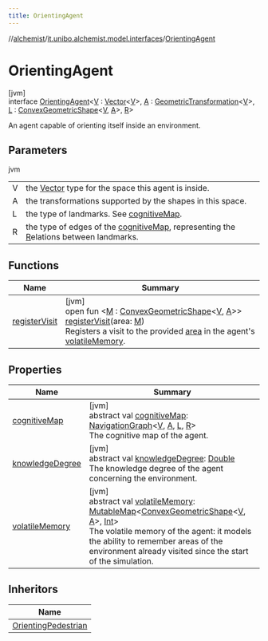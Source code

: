 ```yaml
---
title: OrientingAgent
---
```

//[alchemist](../../../index.html)/[it.unibo.alchemist.model.interfaces](../index.html)/[OrientingAgent](index.html)



# OrientingAgent



[jvm]\
interface [OrientingAgent](index.html)<[V](index.html) : [Vector](../../it.unibo.alchemist.model.interfaces.geometry/-vector/index.html)<[V](index.html)>, [A](index.html) : [GeometricTransformation](../../it.unibo.alchemist.model.interfaces.geometry/-geometric-transformation/index.html)<[V](index.html)>, [L](index.html) : [ConvexGeometricShape](../../it.unibo.alchemist.model.interfaces.geometry/-convex-geometric-shape/index.html)<[V](index.html), [A](index.html)>, [R](index.html)>

An agent capable of orienting itself inside an environment.



## Parameters


jvm

| | |
|---|---|
| V | the [Vector](../../it.unibo.alchemist.model.interfaces.geometry/-vector/index.html) type for the space this agent is inside. |
| A | the transformations supported by the shapes in this space. |
| L | the type of landmarks. See [cognitiveMap](cognitive-map.html). |
| R | the type of edges of the [cognitiveMap](cognitive-map.html), representing the [R](index.html)elations between landmarks. |



## Functions


| Name | Summary |
|---|---|
| [registerVisit](register-visit.html) | [jvm]<br>open fun <[M](register-visit.html) : [ConvexGeometricShape](../../it.unibo.alchemist.model.interfaces.geometry/-convex-geometric-shape/index.html)<[V](index.html), [A](index.html)>> [registerVisit](register-visit.html)(area: [M](register-visit.html))<br>Registers a visit to the provided [area](register-visit.html) in the agent's [volatileMemory](volatile-memory.html). |


## Properties


| Name | Summary |
|---|---|
| [cognitiveMap](cognitive-map.html) | [jvm]<br>abstract val [cognitiveMap](cognitive-map.html): [NavigationGraph](../../it.unibo.alchemist.model.interfaces.geometry.euclidean2d.graph/-navigation-graph/index.html)<[V](index.html), [A](index.html), [L](index.html), [R](index.html)><br>The cognitive map of the agent. |
| [knowledgeDegree](knowledge-degree.html) | [jvm]<br>abstract val [knowledgeDegree](knowledge-degree.html): [Double](https://kotlinlang.org/api/latest/jvm/stdlib/kotlin/-double/index.html)<br>The knowledge degree of the agent concerning the environment. |
| [volatileMemory](volatile-memory.html) | [jvm]<br>abstract val [volatileMemory](volatile-memory.html): [MutableMap](https://kotlinlang.org/api/latest/jvm/stdlib/kotlin.collections/-mutable-map/index.html)<[ConvexGeometricShape](../../it.unibo.alchemist.model.interfaces.geometry/-convex-geometric-shape/index.html)<[V](index.html), [A](index.html)>, [Int](https://kotlinlang.org/api/latest/jvm/stdlib/kotlin/-int/index.html)><br>The volatile memory of the agent: it models the ability to remember areas of the environment already visited since the start of the simulation. |


## Inheritors


| Name |
|---|
| [OrientingPedestrian](../-orienting-pedestrian/index.html) |

